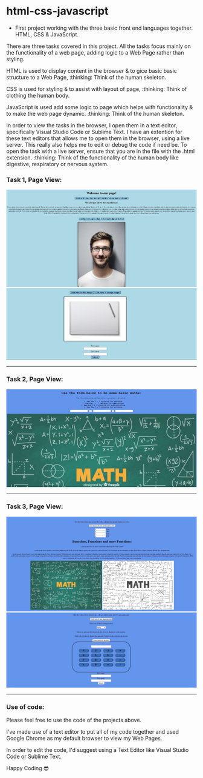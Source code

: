 # html-css-javascript
* First project working with the three basic front end languages together. HTML, CSS & JavaScript.

<p>
There are three tasks covered in this project.
All the tasks focus mainly on the functionality of a web page, adding logic to a Web Page rather than styling.
</p>

<p>
  HTML is used to display content in the browser & to gice basic basic structure to a Web Page,
  <span>:thinking: Think of the human skeleton.</span>
</p>
<p>
  CSS is used for styling & to assist with layout of page,
  <span>:thinking: Think of clothing the human body.</span>
</p>
<p>
  JavaScript is used add some logic to page which helps with functionality & to make the web page dynamic.
  <span>:thinking: Think of the human skeleton.</span>
</p>

<p>
  In order to view the tasks in the browser, I open them in a text editor, specifically Visual Studio Code or Sublime Text. I have an extention for these text editors   that allows me to open them in the browser, using a live server. This really also helps me to edit or debug the code if need be. To open the task with a live         server, ensure that you are in the file with the .html extension.
  <span>:thinking: Think of the functionality of the human body like digestive, respiratory or nervous system.
</p>

### Task 1, Page View:
<img src="/Compiled Tasks/images/task1-1.JPG" alt="Page View">
<img src="Compiled Tasks/images/task1-2.JPG" alt="Page View">
<hr/>

### Task 2, Page View:
<img src="/Compiled Tasks/images/task2-1.JPG" alt="Page View">
<hr/>

### Task 3, Page View:
<img src="/Compiled Tasks/images/task3-1.JPG" alt="Page View">
<img src="Compiled Tasks/images/task3-2.JPG" alt="Page View">
<hr/>

### Use of code:
<p>Please feel free to use the code of the projects above.</p>
<p>I've made use of a text editor to put all of my code together and used Google Chrome as my default browser to view my Web Pages.</p>
<p>In order to edit the code, I'd suggest using a Text Editor like Visual Studio Code or Sublime Text.</p>

<span>Happy Coding :sunglasses:</span>


